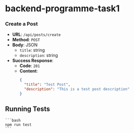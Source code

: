 # backend-programme-task1

### Create a Post

- **URL**: `/api/posts/create`
- **Method**: `POST`
- **Body**: JSON
  - `title`: string
  - `description`: string
- **Success Response**:
  - **Code**: `201`
  - **Content**:
    ```json
    {
      "title": "Test Post",
      "description": "This is a test post description"
    }
    ```

## Running Tests

    ```bash
    npm run test
    ```
